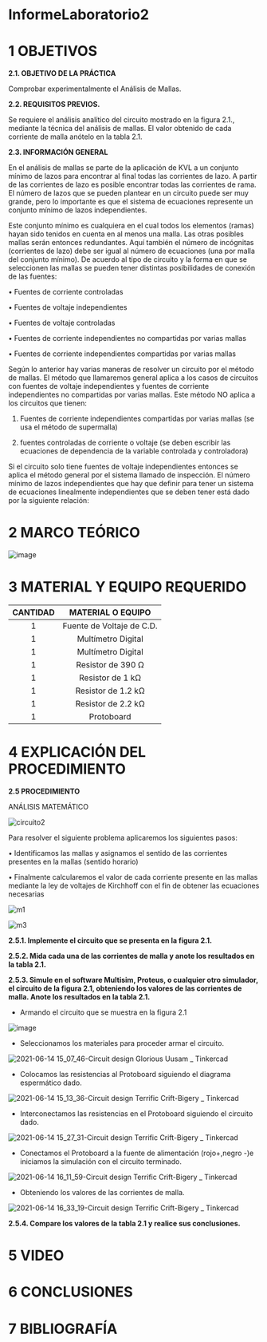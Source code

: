 # InformeLaboratorio2

# 1 OBJETIVOS

**2.1. OBJETIVO DE LA PRÁCTICA**

Comprobar experimentalmente el Análisis de Mallas.

**2.2. REQUISITOS PREVIOS.**

Se requiere el análisis analítico del circuito mostrado en la figura 2.1., mediante la técnica del análisis de mallas. El valor obtenido de cada corriente de malla anótelo en la
tabla 2.1.

**2.3. INFORMACIÓN GENERAL**

En el análisis de mallas se parte de la aplicación de KVL a un conjunto mínimo de
lazos para encontrar al final todas las corrientes de lazo. A partir de las corrientes
de lazo es posible encontrar todas las corrientes de rama. El número de lazos que
se pueden plantear en un circuito puede ser muy grande, pero lo importante es que
el sistema de ecuaciones represente un conjunto mínimo de lazos independientes. 

Este conjunto mínimo es cualquiera en el cual todos los elementos (ramas) hayan
sido tenidos en cuenta en al menos una malla. Las otras posibles mallas serán
entonces redundantes. Aquí también el número de incógnitas (corrientes de lazo)
debe ser igual al número de ecuaciones (una por malla del conjunto mínimo).
De acuerdo al tipo de circuito y la forma en que se seleccionen las mallas se
pueden tener distintas posibilidades de conexión de las fuentes:

• Fuentes de corriente controladas

• Fuentes de voltaje independientes

• Fuentes de voltaje controladas

• Fuentes de corriente independientes no compartidas por varias mallas

• Fuentes de corriente independientes compartidas por varias mallas

Según lo anterior hay varias maneras de resolver un circuito por el método de
mallas.
El método que llamaremos general aplica a los casos de circuitos con fuentes de
voltaje independientes y fuentes de corriente independientes no compartidas por
varias mallas. Este método NO aplica a los circuitos que tienen:

1. Fuentes de corriente independientes compartidas por varias mallas (se
usa el método de supermalla)

2. fuentes controladas de corriente o voltaje (se deben escribir las
ecuaciones de dependencia de la variable controlada y controladora)

Si el circuito solo tiene fuentes de voltaje independientes entonces se aplica el
método general por el sistema llamado de inspección.
El número mínimo de lazos independientes que hay que definir para tener un
sistema de ecuaciones linealmente independientes que se deben tener está dado
por la siguiente relación: 

# 2 MARCO TEÓRICO

![image](https://user-images.githubusercontent.com/84430867/121817035-984da580-cc44-11eb-857b-fa04017c0925.png)

# 3 MATERIAL Y EQUIPO REQUERIDO

<div align="center">
     
|**CANTIDAD**|**MATERIAL O EQUIPO** |
|    :---:   |       :---:          | 
|      1     | Fuente de Voltaje de C.D. |
|      1     | Multímetro Digital |
|      1     | Multímetro Digital |
|      1     | Resistor de 390 Ω |
|      1     | Resistor de 1 kΩ |
|      1     | Resistor de 1.2 kΩ |
|      1     | Resistor de 2.2 kΩ |
|      1     | Protoboard |

</div>

# 4 EXPLICACIÓN DEL PROCEDIMIENTO

**2.5 PROCEDIMIENTO**

ANÁLISIS MATEMÁTICO

![circuito2](https://user-images.githubusercontent.com/84587172/121821823-1b7cf480-cc61-11eb-9d58-ab4d94c63a3e.png)

Para resolver el siguiente problema aplicaremos los siguientes pasos:

•	Identificamos las mallas y asignamos el sentido de las corrientes presentes en la mallas (sentido horario)

•	Finalmente calcularemos el valor de cada corriente presente en las mallas mediante la ley de voltajes de Kirchhoff con el fin de obtener las ecuaciones necesarias

![m1](https://user-images.githubusercontent.com/84587172/121821846-4404ee80-cc61-11eb-9939-02e2406dd514.png)

![m3](https://user-images.githubusercontent.com/84587172/121821861-5e3ecc80-cc61-11eb-9680-2766ee24b4be.png)


**2.5.1. Implemente el circuito que se presenta en la figura 2.1.**

**2.5.2. Mida cada una de las corrientes de malla y anote los resultados en la tabla 2.1.**

**2.5.3. Simule en el software Multisim, Proteus, o cualquier otro simulador, el circuito de la figura 2.1, obteniendo los valores de las corrientes de malla. Anote los resultados en la tabla 2.1.**

- Armando el circuito que se muestra en la figura 2.1

![image](https://user-images.githubusercontent.com/84587293/121962587-8e07d600-cd2e-11eb-8143-c8d3426778ff.png)

- Seleccionamos los materiales para proceder armar el circuito.	

![2021-06-14 15_07_46-Circuit design Glorious Uusam _ Tinkercad](https://user-images.githubusercontent.com/84587293/121962795-d626f880-cd2e-11eb-9dc7-295fcfc571bd.png)

- Colocamos las resistencias al Protoboard siguiendo el diagrama espermático dado.

![2021-06-14 15_13_36-Circuit design Terrific Crift-Bigery _ Tinkercad](https://user-images.githubusercontent.com/84587293/121962879-f060d680-cd2e-11eb-9b4f-1c550b53e5e3.png)

- Interconectamos las resistencias en el Protoboard siguiendo el circuito dado.

![2021-06-14 15_27_31-Circuit design Terrific Crift-Bigery _ Tinkercad](https://user-images.githubusercontent.com/84587293/121962926-053d6a00-cd2f-11eb-938a-bb5c20cbc905.png)

- Conectamos el Protoboard a la fuente de alimentación (rojo+,negro -)e iniciamos la simulación con el circuito terminado.

![2021-06-14 16_11_59-Circuit design Terrific Crift-Bigery _ Tinkercad](https://user-images.githubusercontent.com/84587293/121962959-125a5900-cd2f-11eb-97fe-4d7bf6563829.png)

- Obteniendo los valores de las corrientes de malla. 

![2021-06-14 16_33_19-Circuit design Terrific Crift-Bigery _ Tinkercad](https://user-images.githubusercontent.com/84587293/121962993-1dad8480-cd2f-11eb-944b-40d2e1b87678.png)


**2.5.4. Compare los valores de la tabla 2.1 y realice sus conclusiones.**

# 5 VIDEO

# 6 CONCLUSIONES

# 7 BIBLIOGRAFÍA

